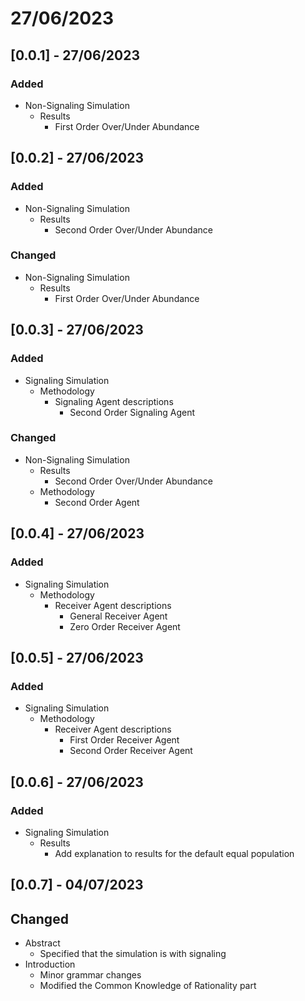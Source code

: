 # 27/06/2023

## [0.0.1] - 27/06/2023

### Added

- Non-Signaling Simulation
    - Results
        - First Order Over/Under Abundance

## [0.0.2] - 27/06/2023

### Added

- Non-Signaling Simulation
    - Results
        - Second Order Over/Under Abundance

### Changed

- Non-Signaling Simulation
    - Results
        - First Order Over/Under Abundance

## [0.0.3] - 27/06/2023

### Added

- Signaling Simulation
    - Methodology
        - Signaling Agent descriptions
            - Second Order Signaling Agent

### Changed

- Non-Signaling Simulation
    - Results
        - Second Order Over/Under Abundance
    - Methodology
        - Second Order Agent

## [0.0.4] - 27/06/2023

### Added

- Signaling Simulation
    - Methodology
        - Receiver Agent descriptions
            - General Receiver Agent
            - Zero Order Receiver Agent

## [0.0.5] - 27/06/2023

### Added

- Signaling Simulation
    - Methodology
        - Receiver Agent descriptions
            - First Order Receiver Agent
            - Second Order Receiver Agent

## [0.0.6] - 27/06/2023

### Added

- Signaling Simulation
    - Results
        - Add explanation to results for the default equal population

## [0.0.7] - 04/07/2023

## Changed

- Abstract
    - Specified that the simulation is with signaling
- Introduction
    - Minor grammar changes
    - Modified the Common Knowledge of Rationality part
